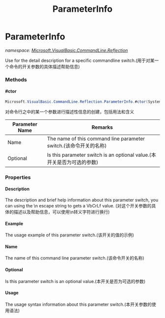 ﻿---
title: ParameterInfo
---

# ParameterInfo
_namespace: [Microsoft.VisualBasic.CommandLine.Reflection](N-Microsoft.VisualBasic.CommandLine.Reflection.html)_

Use for the detail description for a specific commandline switch.(用于对某一个命令的开关参数的具体描述帮助信息)



### Methods

#### #ctor
```csharp
Microsoft.VisualBasic.CommandLine.Reflection.ParameterInfo.#ctor(System.String,System.Boolean)
```
对命令行之中的某一个参数进行描述性信息的创建，包括用法和含义

|Parameter Name|Remarks|
|--------------|-------|
|Name|The name of this command line parameter switch.(该命令开关的名称)|
|Optional|Is this parameter switch is an optional value.(本开关是否为可选的参数)|



### Properties

#### Description
The description and brief help information about this parameter switch, 
 you can using the \n escape string to gets a VbCrLf value.
 (对这个开关参数的具体的描述以及帮助信息，可以使用\n转义字符进行换行)
#### Example
The usage example of this parameter switch.(该开关的值的示例)
#### Name
The name of this command line parameter switch.(该命令开关的名称)
#### Optional
Is this parameter switch is an optional value.(本开关是否为可选的参数)
#### Usage
The usage syntax information about this parameter switch.(本开关参数的使用语法)
